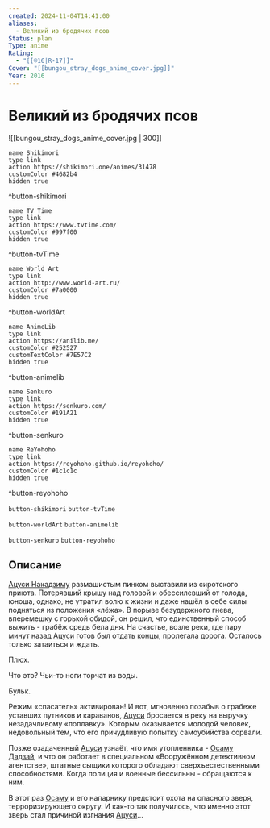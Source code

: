 ```yaml
---
created: 2024-11-04T14:41:00
aliases:
  - Великий из бродячих псов
Status: plan
Type: anime
Rating:
  - "[[®️16|R-17]]"
Cover: "[[bungou_stray_dogs_anime_cover.jpg]]"
Year: 2016
---
```


# Великий из бродячих псов

![[bungou_stray_dogs_anime_cover.jpg | 300]]

```button
name Shikimori
type link
action https://shikimori.one/animes/31478
customColor #4682b4
hidden true
```
^button-shikimori

```button
name TV Time
type link
action https://www.tvtime.com/
customColor #997f00
hidden true
```
^button-tvTime

```button
name World Art
type link
action http://www.world-art.ru/
customColor #7a0000
hidden true
```
^button-worldArt

```button
name AnimeLib
type link
action https://anilib.me/
customColor #252527
customTextColor #7E57C2
hidden true
```
^button-animelib

```button
name Senkuro
type link
action https://senkuro.com/
customColor #191A21
hidden true
```
^button-senkuro

```button
name ReYohoho
type link
action https://reyohoho.github.io/reyohoho/
customColor #1c1c1c
hidden true
```
^button-reyohoho

`button-shikimori` `button-tvTime`

`button-worldArt` `button-animelib`

`button-senkuro` `button-reyohoho`

## Описание

[Ацуси Накадзиму](https://shikimori.one/characters/125055-atsushi-nakajima) размашистым пинком выставили из сиротского приюта. Потерявший крышу над головой и обессилевший от голода, юноша, однако, не утратил волю к жизни и даже нашёл в себе силы подняться из положения «лёжа». В порыве безудержного гнева, вперемешку с горькой обидой, он решил, что единственный способ выжить - грабёж средь бела дня. На счастье, возле реки, где пару минут назад [Ацуси](https://shikimori.one/characters/125055-atsushi-nakajima) готов был отдать концы, пролегала дорога. Осталось только затаиться и ждать.

Плюх.

Что это? Чьи-то ноги торчат из воды.

Бульк.

Режим «спасатель» активирован! И вот, мгновенно позабыв о грабеже уставших путников и караванов, [Ацуси](https://shikimori.one/characters/125055-atsushi-nakajima) бросается в реку на выручку незадачливому «поплавку». Которым оказывается молодой человек, недовольный тем, что его причудливую попытку самоубийства сорвали.

Позже озадаченный [Ацуси](https://shikimori.one/characters/125055-atsushi-nakajima) узнаёт, что имя утопленника - [Осаму Дадзай](https://shikimori.one/characters/125056-osamu-dazai), и что он работает в специальном «Вооружённом детективном агентстве», штатные сыщики которого обладают сверхъестественными способностями. Когда полиция и военные бессильны - обращаются к ним.

В этот раз [Осаму](https://shikimori.one/characters/125056-osamu-dazai) и его напарнику предстоит охота на опасного зверя, терроризирующего округу. И как-то так получилось, что именно этот зверь стал причиной изгнания [Ацуси](https://shikimori.one/characters/125055-atsushi-nakajima)...
